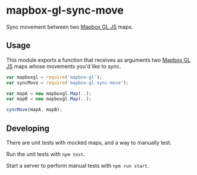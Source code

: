 # mapbox-gl-sync-move

Sync movement between two [Mapbox GL JS](https://www.mapbox.com/mapbox-gl-js) maps.

## Usage

This module exports a function that receives as arguments two [Mapbox GL JS](https://www.mapbox.com/mapbox-gl-js) maps whose movements you'd like to sync.

```js
var mapboxgl = require('mapbox-gl');
var syncMove = require('mapbox-gl-sync-move');

var mapA = new mapboxgl.Map(..);
var mapB = new mapboxgl.Map(..);

syncMove(mapA, mapB);
```

## Developing

There are unit tests with mocked maps, and a way to manually test.

Run the unit tests with `npm test`.

Start a server to perform manual tests with `npm run start`.
